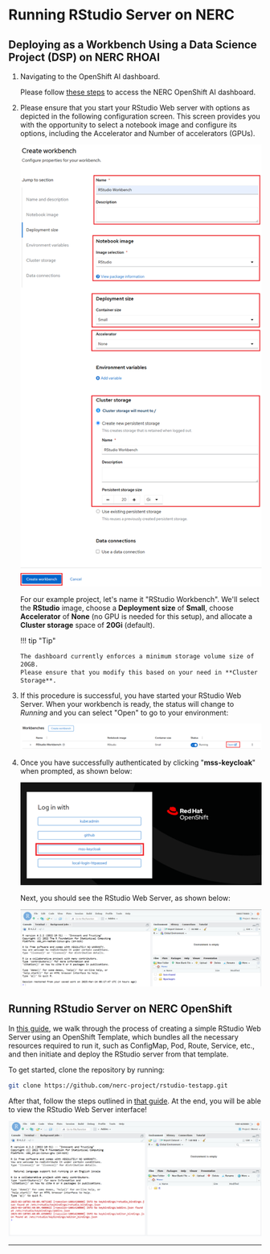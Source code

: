 # Running RStudio Server on NERC

## Deploying as a Workbench Using a Data Science Project (DSP) on NERC RHOAI

1.  Navigating to the OpenShift AI dashboard.

    Please follow [these steps](../../../openshift-ai/logging-in/access-the-rhoai-dashboard.md)
    to access the NERC OpenShift AI dashboard.

2.  Please ensure that you start your RStudio Web server with options as depicted
    in the following configuration screen. This screen provides you with the opportunity
    to select a notebook image and configure its options, including the Accelerator
    and Number of accelerators (GPUs).

    ![RStudio Workbench Information](images/rstudio-workbench.png)

    For our example project, let's name it "RStudio Workbench". We'll select the
    **RStudio** image, choose a **Deployment size** of **Small**, choose **Accelerator**
    of **None** (no GPU is needed for this setup), and allocate a **Cluster storage**
    space of **20Gi** (default).

    !!! tip "Tip"

        The dashboard currently enforces a minimum storage volume size of 20GB.
        Please ensure that you modify this based on your need in **Cluster Storage**.

3.  If this procedure is successful, you have started your RStudio Web Server. When
    your workbench is ready, the status will change to _Running_ and you can select
    "Open" to go to your environment:

    ![Open RStudio Web Server](images/open-rstudio-web-server.png)

4.  Once you have successfully authenticated by clicking "**mss-keycloak**" when
    prompted, as shown below:

    ![Authenticate](images/authenticate-user.png)

    Next, you should see the RStudio Web Server, as shown below:

    ![RStudio WebUI](images/rstudio-web-server.png)

## Running RStudio Server on NERC OpenShift

In [this guide](../../../openshift/applications/creating-your-own-developer-catalog-service.md),
we walk through the process of creating a simple RStudio Web Server using an
OpenShift Template, which bundles all the necessary resources required to run it,
such as ConfigMap, Pod, Route, Service, etc., and then initiate and deploy the
RStudio server from that template.

To get started, clone the repository by running:

```sh
git clone https://github.com/nerc-project/rstudio-testapp.git
```

After that, follow the steps outlined in [that guide](../../../openshift/applications/creating-your-own-developer-catalog-service.md).
At the end, you will be able to view the RStudio Web Server interface!

![RStudio Server](images/rstudio-server.png)

---

